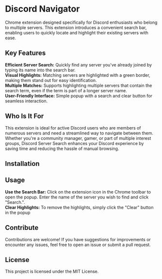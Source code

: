 # Discord Navigator
Chrome extension designed specifically for Discord enthusiasts who belong to multiple servers. This extension introduces a convenient search bar, enabling users to quickly locate and highlight their existing servers with ease.

## Key Features
**Efficient Server Search:** Quickly find any server you've already joined by typing its name into the search bar.  
**Visual Highlights:** Matching servers are highlighted with a green border, making them stand out for easy identification.  
**Multiple Matches:** Supports highlighting multiple servers that contain the search term, even if the term is part of a longer server name.  
**User-Friendly Interface:** Simple popup with a search and clear button for seamless interaction.

## Who Is It For
This extension is ideal for active Discord users who are members of numerous servers and need a streamlined way to navigate between them. Whether you're a community manager, gamer, or part of multiple interest groups, Discord Server Search enhances your Discord experience by saving time and reducing the hassle of manual browsing.

## Installation

## Usage
**Use the Search Bar:** Click on the extension icon in the Chrome toolbar to open the popup. Enter the name of the server you wish to find and click "Search.".  
**Clear Highlights:** To remove the highlights, simply click the "Clear" button in the popup

## Contribute
Contributions are welcome! If you have suggestions for improvements or encounter any issues, feel free to open an issue or submit a pull request.

## License
This project is licensed under the MIT License.
